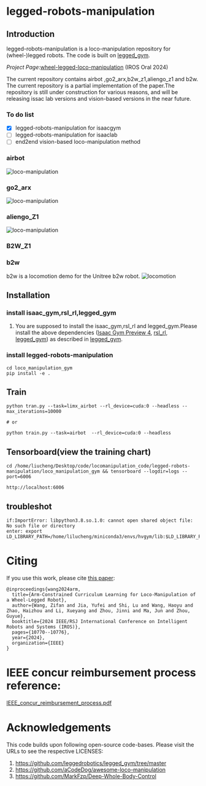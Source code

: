 # legged-robots-manipulation
## Introduction
legged-robots-manipulation is a loco-manipulation repository for (wheel-)legged robots. The code is built on  [legged_gym](https://github.com/leggedrobotics/legged_gym/tree/master). 

*Project Page*:[wheel-legged-loco-manipulation](https://acodedog.github.io/wheel-legged-loco-manipulation/) (IROS Oral 2024)

The current repository contains airbot ,go2_arx,b2w_z1,aliengo_z1 and b2w. The current repository is a partial implementation of the paper.The repository is still under construction for various reasons, and will be releasing issac lab versions and vision-based versions in the near future.

### To do list

- [x] legged-robots-manipulation for isaacgym 
- [ ] legged-robots-manipulation for isaaclab
- [ ] end2end vision-based loco-manipulation method

### airbot

![loco-manipulation](https://github.com/aCodeDog/legged-robots-manipulation/blob/master/loco_manipulation_gym/resources/pictures/airbot_demo.gif)

### go2_arx

![loco-manipulation](https://github.com/aCodeDog/legged-robots-manipulation/blob/master/loco_manipulation_gym/resources/pictures/go2_arx.gif)
### aliengo_Z1
![loco-manipulation](https://github.com/aCodeDog/legged-robots-manipulation/blob/master/loco_manipulation_gym/resources/pictures/aliengo_z1.gif)
### B2W_Z1
### b2w
b2w is a locomotion demo for the Unitree b2w robot.
![locomotion](https://github.com/aCodeDog/legged-robots-manipulation/blob/master/loco_manipulation_gym/resources/pictures/b2w_demo.gif)

## Installation

### install isaac_gym,rsl_rl,legged_gym

1. You are supposed to install the isaac_gym,rsl_rl and legged_gym.Please install the above dependencies ([Isaac Gym Preview 4](https://developer.nvidia.com/isaac-gym), [rsl_rl](https://github.com/leggedrobotics/rsl_rl), [legged_gym](https://github.com/leggedrobotics/legged_gym/tree/master)) as described in [legged_gym](https://github.com/leggedrobotics/legged_gym/tree/master).




### install legged-robots-manipulation


```
cd loco_manipulation_gym
pip install -e .

```


## Train
```
python tran.py --task=limx_airbot --rl_device=cuda:0 --headless --max_iterations=10000

# or

python train.py --task=airbot  --rl_device=cuda:0 --headless

 ```

 ## Tensorboard(view the training chart)
 ```
 cd /home/liucheng/Desktop/code/locomanipulation_code/legged-robots-manipulation/loco_manipulation_gym && tensorboard --logdir=logs --port=6006

 http://localhost:6006
```

## troubleshot
```
if:ImportError: libpython3.8.so.1.0: cannot open shared object file: No such file or directory
enter: export LD_LIBRARY_PATH=/home/lilucheng/miniconda3/envs/hvgym/lib:$LD_LIBRARY_PATH
```


# Citing

If you use this work, please cite [this paper](https://arxiv.org/abs/2403.16535):

```text
@inproceedings{wang2024arm,
  title={Arm-Constrained Curriculum Learning for Loco-Manipulation of a Wheel-Legged Robot},
  author={Wang, Zifan and Jia, Yufei and Shi, Lu and Wang, Haoyu and Zhao, Haizhou and Li, Xueyang and Zhou, Jinni and Ma, Jun and Zhou, Guyue},
  booktitle={2024 IEEE/RSJ International Conference on Intelligent Robots and Systems (IROS)},
  pages={10770--10776},
  year={2024},
  organization={IEEE}
}

```
# IEEE concur reimbursement process reference:
  [IEEE_concur_reimbursement_process.pdf](https://github.com/aCodeDog/legged-robots-manipulation/blob/master/loco_manipulation_gym/resources/ref/IEEE_concur_reimbursement_process.pdf)
# Acknowledgements
This code builds upon following open-source code-bases. Please visit the URLs to see the respective LICENSES:

1. https://github.com/leggedrobotics/legged_gym/tree/master
2. https://github.com/aCodeDog/awesome-loco-manipulation
3. https://github.com/MarkFzp/Deep-Whole-Body-Control
